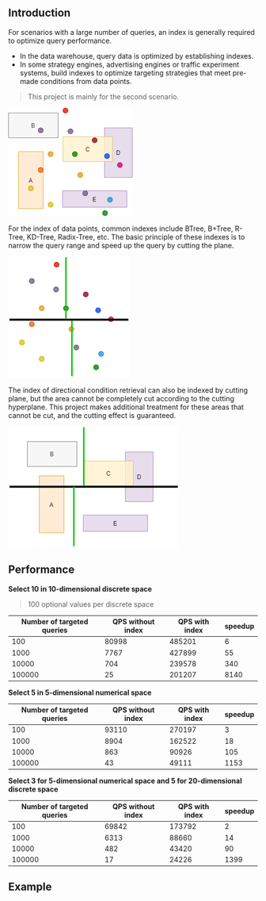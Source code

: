 ## Introduction

For scenarios with a large number of queries, an index is generally required to optimize query performance.
* In the data warehouse, query data is optimized by establishing indexes.
* In some strategy engines, advertising engines or traffic experiment systems, build indexes to optimize targeting strategies that meet pre-made conditions from data points.

>This project is mainly for the second scenario.

![avatar](https://github.com/boostlearn/go-kd-segment-tree/raw/master/doc/index_common.png)

For the index of data points, common indexes include BTree, B+Tree, R-Tree, KD-Tree, Radix-Tree, etc.
The basic principle of these indexes is to narrow the query range and speed up the query by cutting the plane.

![avatar](https://github.com/boostlearn/go-kd-segment-tree/raw/master/doc/point_index.png)

The index of directional condition retrieval can also be indexed by cutting plane, but the area cannot be completely cut according to the cutting hyperplane.
This project makes additional treatment for these areas that cannot be cut, and the cutting effect is guaranteed.

![avatar](https://github.com/boostlearn/go-kd-segment-tree/raw/master/doc/segment_index.png)

## Performance

**Select 10 in 10-dimensional discrete space**
>100 optional values ​​per discrete space

|Number of targeted queries|QPS without index|QPS with index|speedup|
|----|----|---|----|
|100|80998|485201|6|
|1000|7767|427899|55|
|10000|704|239578|340|
|100000|25|201207|8140|

**Select 5 in 5-dimensional numerical space**

|Number of targeted queries|QPS without index|QPS with index|speedup|
|----|----|---|----|
|100|93110|270197|3|
|1000|8904|162522|18|
|10000|863|90926|105|
|100000|43|49111|1153|

**Select 3 for 5-dimensional numerical space and 5 for 20-dimensional discrete space**

|Number of targeted queries|QPS without index|QPS with index|speedup|
|----|----|---|----|
|100|69842|173792|2|
|1000|6313|88660|14|
|10000|482|43420|90|
|100000|17|24226|1399|

## Example
